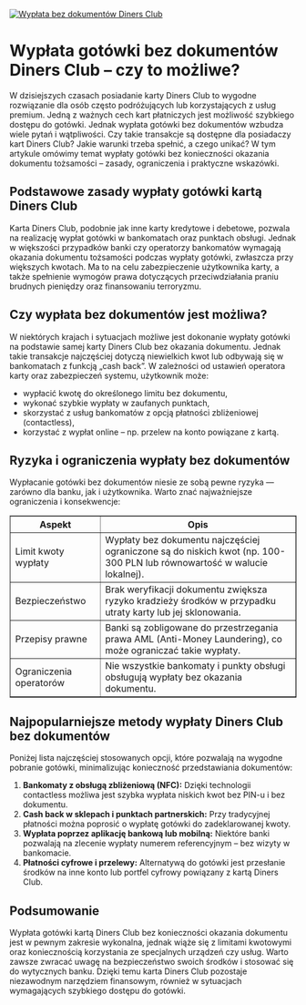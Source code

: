 [![Wypłata bez dokumentów Diners Club](https://123-caf.pages.dev/gitsignup.png)](https://vrmoo.ru/Bt82HjjY)

<h1>Wypłata gotówki bez dokumentów Diners Club – czy to możliwe?</h1> <p>W dzisiejszych czasach posiadanie karty Diners Club to wygodne rozwiązanie dla osób często podróżujących lub korzystających z usług premium. Jedną z ważnych cech kart płatniczych jest możliwość szybkiego dostępu do gotówki. Jednak wypłata gotówki bez dokumentów wzbudza wiele pytań i wątpliwości. Czy takie transakcje są dostępne dla posiadaczy kart Diners Club? Jakie warunki trzeba spełnić, a czego unikać? W tym artykule omówimy temat wypłaty gotówki bez konieczności okazania dokumentu tożsamości – zasady, ograniczenia i praktyczne wskazówki.</p>  <h2>Podstawowe zasady wypłaty gotówki kartą Diners Club</h2> <p>Karta Diners Club, podobnie jak inne karty kredytowe i debetowe, pozwala na realizację wypłat gotówki w bankomatach oraz punktach obsługi. Jednak w większości przypadków banki czy operatorzy bankomatów wymagają okazania dokumentu tożsamości podczas wypłaty gotówki, zwłaszcza przy większych kwotach. Ma to na celu zabezpieczenie użytkownika karty, a także spełnienie wymogów prawa dotyczących przeciwdziałania praniu brudnych pieniędzy oraz finansowaniu terroryzmu.</p>  <h2>Czy wypłata bez dokumentów jest możliwa?</h2> <p>W niektórych krajach i sytuacjach możliwe jest dokonanie wypłaty gotówki na podstawie samej karty Diners Club bez okazania dokumentu. Jednak takie transakcje najczęściej dotyczą niewielkich kwot lub odbywają się w bankomatach z funkcją „cash back”. W zależności od ustawień operatora karty oraz zabezpieczeń systemu, użytkownik może:</p> <ul>   <li>wypłacić kwotę do określonego limitu bez dokumentu,</li>   <li>wykonać szybkie wypłaty w zaufanych punktach,</li>   <li>skorzystać z usług bankomatów z opcją płatności zbliżeniowej (contactless),</li>   <li>korzystać z wypłat online – np. przelew na konto powiązane z kartą.</li> </ul>  <h2>Ryzyka i ograniczenia wypłaty bez dokumentów</h2> <p>Wypłacanie gotówki bez dokumentów niesie ze sobą pewne ryzyka — zarówno dla banku, jak i użytkownika. Warto znać najważniejsze ograniczenia i konsekwencje:</p> <table border="1" cellpadding="8" cellspacing="0" style="border-collapse: collapse; width: 100%; max-width: 600px;">   <thead>     <tr>       <th>Aspekt</th>       <th>Opis</th>     </tr>   </thead>   <tbody>     <tr>       <td>Limit kwoty wypłaty</td>       <td>Wypłaty bez dokumentu najczęściej ograniczone są do niskich kwot (np. 100-300 PLN lub równowartość w walucie lokalnej).</td>     </tr>     <tr>       <td>Bezpieczeństwo</td>       <td>Brak weryfikacji dokumentu zwiększa ryzyko kradzieży środków w przypadku utraty karty lub jej sklonowania.</td>     </tr>     <tr>       <td>Przepisy prawne</td>       <td>Banki są zobligowane do przestrzegania prawa AML (Anti-Money Laundering), co może ograniczać takie wypłaty.</td>     </tr>     <tr>       <td>Ograniczenia operatorów</td>       <td>Nie wszystkie bankomaty i punkty obsługi obsługują wypłaty bez okazania dokumentu.</td>     </tr>   </tbody> </table>  <h2>Najpopularniejsze metody wypłaty Diners Club bez dokumentów</h2> <p>Poniżej lista najczęściej stosowanych opcji, które pozwalają na wygodne pobranie gotówki, minimalizując konieczność przedstawiania dokumentów:</p> <ol>   <li><strong>Bankomaty z obsługą zbliżeniową (NFC):</strong> Dzięki technologii contactless możliwa jest szybka wypłata niskich kwot bez PIN-u i bez dokumentu.</li>   <li><strong>Cash back w sklepach i punktach partnerskich:</strong> Przy tradycyjnej płatności można poprosić o wypłatę gotówki do zadeklarowanej kwoty.</li>   <li><strong>Wypłata poprzez aplikację bankową lub mobilną:</strong> Niektóre banki pozwalają na zlecenie wypłaty numerem referencyjnym – bez wizyty w bankomacie.</li>   <li><strong>Płatności cyfrowe i przelewy:</strong> Alternatywą do gotówki jest przesłanie środków na inne konto lub portfel cyfrowy powiązany z kartą Diners Club.</li> </ol>  <h2>Podsumowanie</h2> <p>Wypłata gotówki kartą Diners Club bez konieczności okazania dokumentu jest w pewnym zakresie wykonalna, jednak wiąże się z limitami kwotowymi oraz koniecznością korzystania ze specjalnych urządzeń czy usług. Warto zawsze zwracać uwagę na bezpieczeństwo swoich środków i stosować się do wytycznych banku. Dzięki temu karta Diners Club pozostaje niezawodnym narzędziem finansowym, również w sytuacjach wymagających szybkiego dostępu do gotówki.</p>